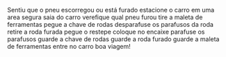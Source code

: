 Sentiu que o pneu escorregou ou está furado
estacione o carro em uma area segura
saia do carro
verefique qual pneu furou
tire a maleta de ferramentas
pegue a chave de rodas
desparafuse os parafusos da roda
retire a roda furada
pegue o restepe
coloque no encaixe 
parafuse os parafusos
guarde a chave de rodas
guarde a roda furado
guarde a maleta de ferramentas
entre no carro
boa viagem!
